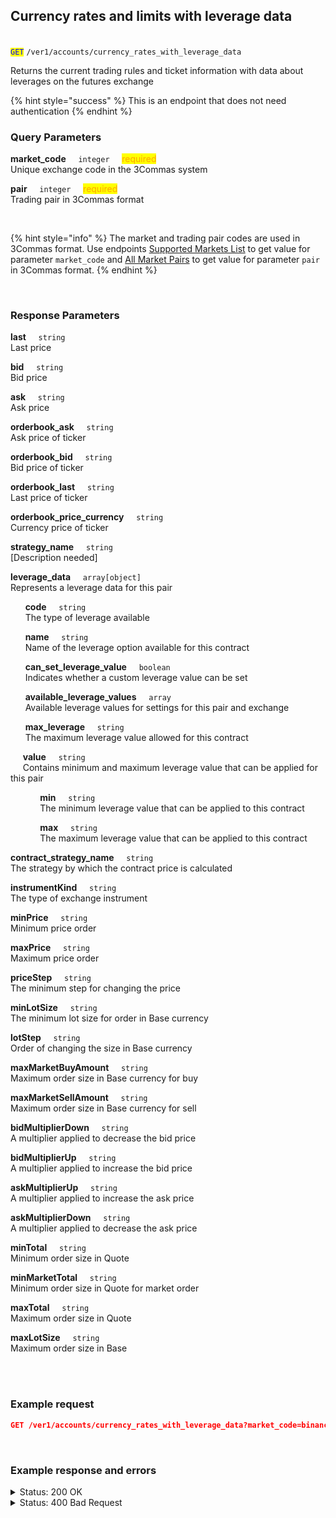 ## Currency rates and limits with leverage data<br>
<br>
<code><mark style="color:blue">GET</mark></code> <code>/ver1/accounts/currency_rates_with_leverage_data</code><br>

Returns the current trading rules and ticket information with data about leverages on the futures exchange<br>

{% hint style="success" %}
This is an endpoint that does not need authentication
{% endhint %}
<br>

### Query Parameters<br>
<p>
   <strong>market_code</strong>&nbsp;&nbsp;&nbsp;&nbsp;&nbsp;<code>integer</code>&nbsp;&nbsp;&nbsp;&nbsp;&nbsp;<mark style="color:orange">required</mark><br>
   Unique exchange code in the 3Commas system
</p>
<p>
   <strong>pair</strong>&nbsp;&nbsp;&nbsp;&nbsp;&nbsp;<code>integer</code>&nbsp;&nbsp;&nbsp;&nbsp;&nbsp;<mark style="color:orange">required</mark><br>
   Trading pair in 3Commas format
</p>
<br>

{% hint style="info" %}
The market and trading pair codes are used in 3Commas format. Use endpoints [Supported Markets List](/docs/Market%20data/Supported%20markets%20list.md) to get value for parameter <code>market_code</code> and [All Market Pairs](/docs/Market%20data/All%20market%20pairs.md) to get value for parameter <code>pair</code> in 3Commas format.
{% endhint %}

<br>

### Response Parameters<br>
<p>
   <strong>last</strong>&nbsp;&nbsp;&nbsp;&nbsp;&nbsp;<code>string</code><br>
   Last price
</p>
<p>
   <strong>bid</strong>&nbsp;&nbsp;&nbsp;&nbsp;&nbsp;<code>string</code><br>
   Bid price
</p>
<p>
   <strong>ask</strong>&nbsp;&nbsp;&nbsp;&nbsp;&nbsp;<code>string</code><br>
   Ask price
</p>
<p>
   <strong>orderbook_ask</strong>&nbsp;&nbsp;&nbsp;&nbsp;&nbsp;<code>string</code><br>
   Ask price of ticker
</p>
<p>
   <strong>orderbook_bid</strong>&nbsp;&nbsp;&nbsp;&nbsp;&nbsp;<code>string</code><br>
   Bid price of ticker
</p>
<p>
   <strong>orderbook_last</strong>&nbsp;&nbsp;&nbsp;&nbsp;&nbsp;<code>string</code><br>
   Last price of ticker
</p>
<p>
   <strong>orderbook_price_currency</strong>&nbsp;&nbsp;&nbsp;&nbsp;&nbsp;<code>string</code><br>
   Currency price of ticker
</p>
<p>
   <strong>strategy_name</strong>&nbsp;&nbsp;&nbsp;&nbsp;&nbsp;<code>string</code><br>
   [Description needed]
</p>
<p>
   <strong>leverage_data</strong>&nbsp;&nbsp;&nbsp;&nbsp;&nbsp;<code>array[object]</code><br>
   Represents a leverage data for this pair
</p>
<p>
   &nbsp;&nbsp;&nbsp;&nbsp;&nbsp;&nbsp;<strong>code</strong>&nbsp;&nbsp;&nbsp;&nbsp;&nbsp;<code>string</code><br>
   &nbsp;&nbsp;&nbsp;&nbsp;&nbsp;&nbsp;The type of leverage available
</p>
<p>
   &nbsp;&nbsp;&nbsp;&nbsp;&nbsp;&nbsp;<strong>name</strong>&nbsp;&nbsp;&nbsp;&nbsp;&nbsp;<code>string</code><br>
   &nbsp;&nbsp;&nbsp;&nbsp;&nbsp;&nbsp;Name of the leverage option available for this contract
</p>
<p>
   &nbsp;&nbsp;&nbsp;&nbsp;&nbsp;&nbsp;<strong>can_set_leverage_value</strong>&nbsp;&nbsp;&nbsp;&nbsp;&nbsp;<code>boolean</code><br>
   &nbsp;&nbsp;&nbsp;&nbsp;&nbsp;&nbsp;Indicates whether a custom leverage value can be set
</p>
<p>
   &nbsp;&nbsp;&nbsp;&nbsp;&nbsp;&nbsp;<strong>available_leverage_values</strong>&nbsp;&nbsp;&nbsp;&nbsp;&nbsp;<code>array</code><br>
   &nbsp;&nbsp;&nbsp;&nbsp;&nbsp;&nbsp;Available leverage values for settings for this pair and exchange
</p>
<p>
   &nbsp;&nbsp;&nbsp;&nbsp;&nbsp;&nbsp;<strong>max_leverage</strong>&nbsp;&nbsp;&nbsp;&nbsp;&nbsp;<code>string</code><br>
   &nbsp;&nbsp;&nbsp;&nbsp;&nbsp;&nbsp;The maximum leverage value allowed for this contract
</p>
<p>
   &nbsp;&nbsp;&nbsp;&nbsp;&nbsp;<strong>value</strong>&nbsp;&nbsp;&nbsp;&nbsp;&nbsp;<code>string</code><br>
   &nbsp;&nbsp;&nbsp;&nbsp;&nbsp;Contains minimum and maximum leverage value that can be applied for this pair
</p>
<p>
   &nbsp;&nbsp;&nbsp;&nbsp;&nbsp;&nbsp;&nbsp;&nbsp;&nbsp;&nbsp;&nbsp;&nbsp;<strong>min</strong>&nbsp;&nbsp;&nbsp;&nbsp;&nbsp;<code>string</code><br>
   &nbsp;&nbsp;&nbsp;&nbsp;&nbsp;&nbsp;&nbsp;&nbsp;&nbsp;&nbsp;&nbsp;&nbsp;The minimum leverage value that can be applied to this contract
</p>
<p>
   &nbsp;&nbsp;&nbsp;&nbsp;&nbsp;&nbsp;&nbsp;&nbsp;&nbsp;&nbsp;&nbsp;&nbsp;<strong>max</strong>&nbsp;&nbsp;&nbsp;&nbsp;&nbsp;<code>string</code><br>
   &nbsp;&nbsp;&nbsp;&nbsp;&nbsp;&nbsp;&nbsp;&nbsp;&nbsp;&nbsp;&nbsp;&nbsp;The maximum leverage value that can be applied to this contract
</p>
<p>
   <strong>contract_strategy_name</strong>&nbsp;&nbsp;&nbsp;&nbsp;&nbsp;<code>string</code><br>
   The strategy by which the contract price is calculated
</p>
<p>
   <strong>instrumentKind</strong>&nbsp;&nbsp;&nbsp;&nbsp;&nbsp;<code>string</code><br>
   The type of exchange instrument
</p>
<p>
   <strong>minPrice</strong>&nbsp;&nbsp;&nbsp;&nbsp;&nbsp;<code>string</code><br>
   Minimum price order
</p>
<p>
   <strong>maxPrice</strong>&nbsp;&nbsp;&nbsp;&nbsp;&nbsp;<code>string</code><br>
   Maximum price order
</p>
<p>
   <strong>priceStep</strong>&nbsp;&nbsp;&nbsp;&nbsp;&nbsp;<code>string</code><br>
   The minimum step for changing the price
</p>
<p>
   <strong>minLotSize</strong>&nbsp;&nbsp;&nbsp;&nbsp;&nbsp;<code>string</code><br>
   The minimum lot size for order in Base currency
</p>
<p>
   <strong>lotStep</strong>&nbsp;&nbsp;&nbsp;&nbsp;&nbsp;<code>string</code><br>
   Order of changing the size in Base currency
</p>
<p>
   <strong>maxMarketBuyAmount</strong>&nbsp;&nbsp;&nbsp;&nbsp;&nbsp;<code>string</code><br>
   Maximum order size in Base currency for buy
</p>
<p>
   <strong>maxMarketSellAmount</strong>&nbsp;&nbsp;&nbsp;&nbsp;&nbsp;<code>string</code><br>
   Maximum order size in Base currency for sell
</p>
<p>
   <strong>bidMultiplierDown</strong>&nbsp;&nbsp;&nbsp;&nbsp;&nbsp;<code>string</code><br>
   A multiplier applied to decrease the bid price
</p>
<p>
   <strong>bidMultiplierUp</strong>&nbsp;&nbsp;&nbsp;&nbsp;&nbsp;<code>string</code><br>
   A multiplier applied to increase the bid price
</p>
<p>
   <strong>askMultiplierUp</strong>&nbsp;&nbsp;&nbsp;&nbsp;&nbsp;<code>string</code><br>
   A multiplier applied to increase the ask price
</p>
<p>
   <strong>askMultiplierDown</strong>&nbsp;&nbsp;&nbsp;&nbsp;&nbsp;<code>string</code><br>
   A multiplier applied to decrease the ask price
</p>
<p>
   <strong>minTotal</strong>&nbsp;&nbsp;&nbsp;&nbsp;&nbsp;<code>string</code><br>
   Minimum order size in Quote
</p>
<p>
   <strong>minMarketTotal</strong>&nbsp;&nbsp;&nbsp;&nbsp;&nbsp;<code>string</code><br>
   Minimum order size in Quote for market order
</p>
<p>
   <strong>maxTotal</strong>&nbsp;&nbsp;&nbsp;&nbsp;&nbsp;<code>string</code><br>
   Maximum order size in Quote
</p>
<p>
   <strong>maxLotSize</strong>&nbsp;&nbsp;&nbsp;&nbsp;&nbsp;<code>string</code><br>
   Maximum order size in Base
</p>
<br>
<br>

### Example request<br>

```json
GET /ver1/accounts/currency_rates_with_leverage_data?market_code=binance_futures_eea&pair=BNFCR_1INCHUSDT
```
<br>

### Example response and errors<br>
<details>
<summary>Status: 200 OK</summary><br>

```JSON
{
  "last": "0.3039",
  "bid": "0.3039",
  "ask": "0.304",
  "orderbook_ask": "0.304",
  "orderbook_bid": "0.3039",
  "orderbook_last": "0.3039",
  "orderbook_price_currency": "BNFCR",
  "strategy_name": "orderbook_price",
  "contract_strategy_name": "orderbook_price",
  "leverage_data": [
    {
      "code": "cross",
      "name": "Cross",
      "can_set_leverage_value": true,
      "available_leverage_values": [
        
      ],
      "max_leverage": "25.0",
      "valid": {
        "min": 1,
        "max": "25.0"
      }
    }
  ],
  "instrumentKind": "linear_futures",
  "priceStep": "0.0001",
  "minLotSize": "1.0",
  "maxLotSize": "5000000.0",
  "lotStep": "1.0",
  "maxMarketBuyAmount": "500000.0",
  "maxMarketSellAmount": "500000.0",
  "minMarketBuyAmount": "1.0",
  "minMarketSellAmount": "1.0",
  "minTotal": "5.0",
  "bidMultiplierUp": "1.1",
  "askMultiplierDown": "0.9",
  "minPrice": "0.0613",
  "maxPrice": "100000.0"
}
```
</details>

<details><br>
<summary>Status: 400 Bad Request</summary><br>

```JSON
{
  "error": "Unknown pair"
}
```
</details>
